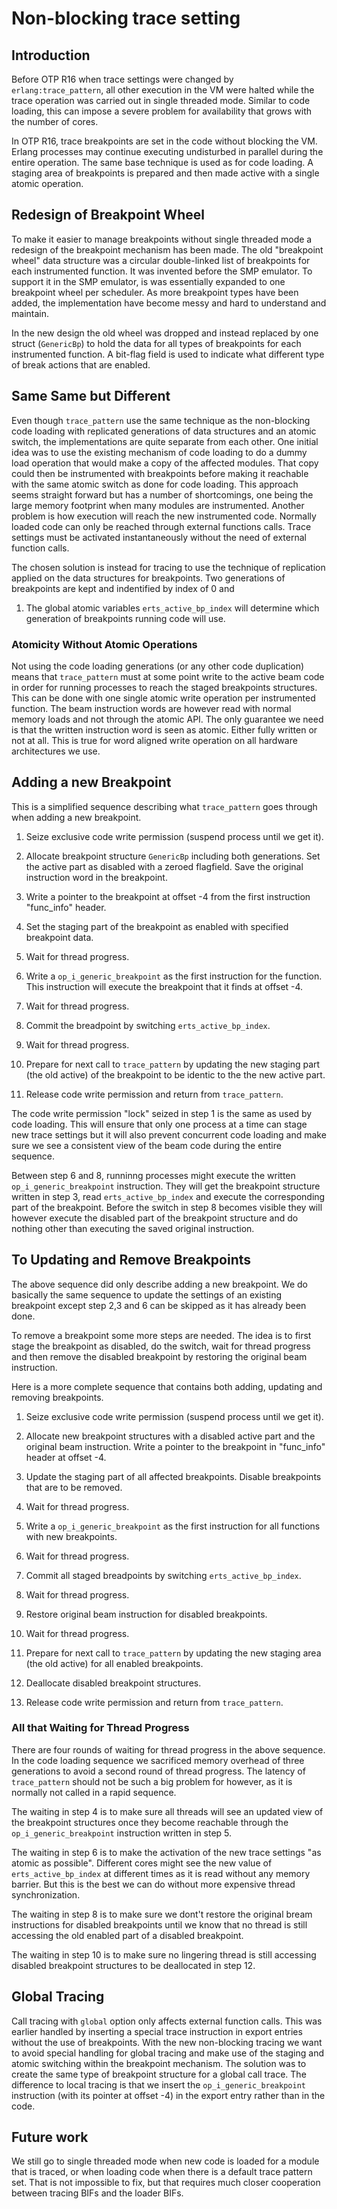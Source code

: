 Non-blocking trace setting
==========================

Introduction
------------

Before OTP R16 when trace settings were changed by `erlang:trace_pattern`,
all other execution in the VM were halted while the trace operation
was carried out in single threaded mode. Similar to code loading, this
can impose a severe problem for availability that grows with the
number of cores.

In OTP R16, trace breakpoints are set in the code without blocking the
VM. Erlang processes may continue executing undisturbed in parallel
during the entire operation. The same base technique is used as for
code loading. A staging area of breakpoints is prepared and then made
active with a single atomic operation.


Redesign of Breakpoint Wheel
----------------------------

To make it easier to manage breakpoints without single threaded mode a
redesign of the breakpoint mechanism has been made. The old
"breakpoint wheel" data structure was a circular double-linked list of
breakpoints for each instrumented function. It was invented before the
SMP emulator. To support it in the SMP emulator, is was essentially
expanded to one breakpoint wheel per scheduler. As more breakpoint
types have been added, the implementation have become messy and hard
to understand and maintain.

In the new design the old wheel was dropped and instead replaced by
one struct (`GenericBp`) to hold the data for all types of breakpoints
for each instrumented function. A bit-flag field is used to indicate
what different type of break actions that are enabled.


Same Same but Different
-----------------------

Even though `trace_pattern` use the same technique as the non-blocking
code loading with replicated generations of data structures and an
atomic switch, the implementations are quite separate from each
other. One initial idea was to use the existing mechanism of code
loading to do a dummy load operation that would make a copy of the
affected modules. That copy could then be instrumented with
breakpoints before making it reachable with the same atomic switch as
done for code loading. This approach seems straight forward but has a
number of shortcomings, one being the large memory footprint when many
modules are instrumented. Another problem is how execution will reach
the new instrumented code. Normally loaded code can only be reached
through external functions calls. Trace settings must be activated
instantaneously without the need of external function calls.

The chosen solution is instead for tracing to use the technique of
replication applied on the data structures for breakpoints. Two
generations of breakpoints are kept and indentified by index of 0 and
1. The global atomic variables `erts_active_bp_index` will determine
which generation of breakpoints running code will use.

### Atomicity Without Atomic Operations

Not using the code loading generations (or any other code duplication)
means that `trace_pattern` must at some point write to the active beam
code in order for running processes to reach the staged breakpoints
structures. This can be done with one single atomic write operation
per instrumented function. The beam instruction words are however read
with normal memory loads and not through the atomic API. The only
guarantee we need is that the written instruction word is seen as
atomic. Either fully written or not at all. This is true for word
aligned write operation on all hardware architectures we use.


Adding a new Breakpoint
-----------------------

This is a simplified sequence describing what `trace_pattern` goes
through when adding a new breakpoint.

1. Seize exclusive code write permission (suspend process until we get it).

2. Allocate breakpoint structure `GenericBp` including both generations.
   Set the active part as disabled with a zeroed flagfield. Save the original
   instruction word in the breakpoint.

3. Write a pointer to the breakpoint at offset -4 from the first
   instruction "func\_info" header.

4. Set the staging part of the breakpoint as enabled with specified
   breakpoint data.

5. Wait for thread progress.

6. Write a `op_i_generic_breakpoint` as the first instruction for the function.
   This instruction will execute the breakpoint that it finds at offset -4.

7. Wait for thread progress.

8. Commit the breadpoint by switching `erts_active_bp_index`.

9. Wait for thread progress.

10. Prepare for next call to `trace_pattern` by updating the new staging part
    (the old active) of the breakpoint to be identic to the the new active part.

11. Release code write permission and return from `trace_pattern`.


The code write permission "lock" seized in step 1 is the same as used
by code loading. This will ensure that only one process at a time can
stage new trace settings but it will also prevent concurrent code
loading and make sure we see a consistent view of the beam code during
the entire sequence.

Between step 6 and 8, runninng processes might execute the written
`op_i_generic_breakpoint` instruction. They will get the breakpoint
structure written in step 3, read `erts_active_bp_index` and execute
the corresponding part of the breakpoint. Before the switch in step 8
becomes visible they will however execute the disabled part of the
breakpoint structure and do nothing other than executing the saved
original instruction.


To Updating and Remove Breakpoints
----------------------------------

The above sequence did only describe adding a new breakpoint. We do
basically the same sequence to update the settings of an existing
breakpoint except step 2,3 and 6 can be skipped as it has already been
done.

To remove a breakpoint some more steps are needed. The idea is to
first stage the breakpoint as disabled, do the switch, wait for thread
progress and then remove the disabled breakpoint by restoring the
original beam instruction.

Here is a more complete sequence that contains both adding, updating
and removing breakpoints.

1. Seize exclusive code write permission (suspend process until we get it).

2. Allocate new breakpoint structures with a disabled active part and
   the original beam instruction. Write a pointer to the breakpoint in
   "func\_info" header at offset -4.

3. Update the staging part of all affected breakpoints. Disable
   breakpoints that are to be removed.

4. Wait for thread progress.

5. Write a `op_i_generic_breakpoint` as the first instruction for all
   functions with new breakpoints.

6. Wait for thread progress.

7. Commit all staged breadpoints by switching `erts_active_bp_index`.

8. Wait for thread progress.


9. Restore original beam instruction for disabled breakpoints.

10. Wait for thread progress.

11. Prepare for next call to `trace_pattern` by updating the new
    staging area (the old active) for all enabled breakpoints.

12. Deallocate disabled breakpoint structures.

13. Release code write permission and return from `trace_pattern`.


### All that Waiting for Thread Progress

There are four rounds of waiting for thread progress in the above
sequence. In the code loading sequence we sacrificed memory overhead
of three generations to avoid a second round of thread progress. The
latency of `trace_pattern` should not be such a big problem for
however, as it is normally not called in a rapid sequence.

The waiting in step 4 is to make sure all threads will see an updated
view of the breakpoint structures once they become reachable through
the `op_i_generic_breakpoint` instruction written in step 5.

The waiting in step 6 is to make the activation of the new trace
settings "as atomic as possible". Different cores might see the new
value of `erts_active_bp_index` at different times as it is read
without any memory barrier. But this is the best we can do without
more expensive thread synchronization.

The waiting in step 8 is to make sure we dont't restore the original
bream instructions for disabled breakpoints until we know that no
thread is still accessing the old enabled part of a disabled
breakpoint.

The waiting in step 10 is to make sure no lingering thread is still
accessing disabled breakpoint structures to be deallocated in step
12.


Global Tracing
--------------

Call tracing with `global` option only affects external function
calls. This was earlier handled by inserting a special trace
instruction in export entries without the use of breakpoints. With the
new non-blocking tracing we want to avoid special handling for global
tracing and make use of the staging and atomic switching within the
breakpoint mechanism. The solution was to create the same type of
breakpoint structure for a global call trace. The difference to local
tracing is that we insert the `op_i_generic_breakpoint` instruction
(with its pointer at offset -4) in the export entry rather than in the
code.


Future work
-----------

We still go to single threaded mode when new code is loaded for a
module that is traced, or when loading code when there is a default
trace pattern set. That is not impossible to fix, but that requires
much closer cooperation between tracing BIFs and the loader BIFs.
